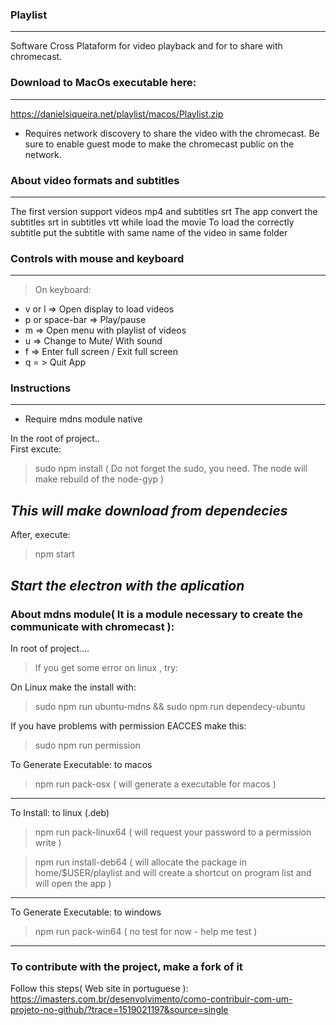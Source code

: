 
### Playlist
----------

Software Cross Plataform for video playback and for to share with chromecast.

### Download to MacOs executable here:
----------

https://danielsiqueira.net/playlist/macos/Playlist.zip

* Requires network discovery to share the video with the chromecast. Be sure to enable guest mode to make the chromecast public on the network.

### About video formats and subtitles
----------
The first version support videos mp4 and subtitles srt
The app convert the subtitles srt in subtitles vtt while load the movie
To load the correctly subtitle  put the subtitle with same name of the video in same folder

### Controls with mouse and keyboard
----------
> On keyboard:
- v or l => Open display to load videos
- p or space-bar => Play/pause
- m => Open menu with playlist of videos
- u => Change to Mute/ With sound
- f =>  Enter full screen / Exit full screen
- q = > Quit App

### Instructions
----------
* Require mdns module native

In the root of project..  
First excute:
> sudo npm install ( Do not forget the sudo, you need. The node will make rebuild of the node-gyp )

*This will make download from dependecies*
----------

After, execute:
>  npm start

*Start the electron with the aplication*
----------
### About mdns module( It is a module necessary  to create the communicate with chromecast ):
In root of project....
> If you get some error on linux , try:

On Linux make the install with:
> sudo npm run ubuntu-mdns && sudo npm run dependecy-ubuntu

If you have problems with permission EACCES make this:
> sudo npm run permission


To Generate Executable: to macos
>  npm run pack-osx ( will generate a executable for macos )
----------

To Install: to linux (.deb)
> npm run pack-linux64 ( will request your password to a permission write )

> npm run install-deb64 ( will allocate the package in home/$USER/playlist and will create a shortcut on program list and will open the app )
----------

To Generate Executable: to windows
>  npm run pack-win64 ( no test for now - help me test )
----------

### To contribute with the project, make a fork of it
 Follow this steps( Web site in portuguese ):
 https://imasters.com.br/desenvolvimento/como-contribuir-com-um-projeto-no-github/?trace=1519021197&source=single
